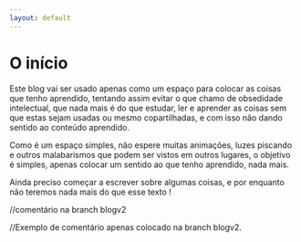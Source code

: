 ```yaml
---
layout: default
---
```


# O início

Este blog vai ser usado apenas como um espaço para colocar as coisas que tenho aprendido, tentando assim evitar o que chamo de obsedidade intelectual, que nada mais é do que estudar, ler e aprender as coisas sem que estas sejam usadas ou mesmo copartilhadas, e com isso não dando sentido ao conteúdo aprendido.

Como é um espaço simples, não espere muitas animações, luzes piscando e outros malabarismos que podem ser vistos em outros lugares, o objetivo é simples, apenas colocar um sentido ao que tenho aprendido, nada mais.

Ainda preciso começar a escrever sobre algumas coisas, e por enquanto não teremos nada mais do que esse texto !


//comentário na branch blogv2


//Exemplo de comentário apenas colocado na branch blogv2.
